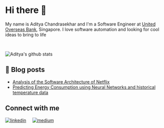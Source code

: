 # Hi there 👋

<!--
**Aditya239233/Aditya239233** is a ✨ _special_ ✨ repository because its `README.md` (this file) appears on your GitHub profile.

Here are some ideas to get you started:

- 🔭 I’m currently working on ...
- 🌱 I’m currently learning ...
- 👯 I’m looking to collaborate on ...
- 🤔 I’m looking for help with ...
- 💬 Ask me about ...
- 📫 How to reach me: ...
- 😄 Pronouns: ...
- ⚡ Fun fact: ...
-->

My name is Aditya Chandrasekhar and I'm a Software Engineer at [United Overseas Bank](https://www.uob.com.sg/personal/index.page), Singapore. I love software automation and looking for cool ideas to bring to life

<br/>

![Aditya's github stats](https://github-readme-stats.vercel.app/api?username=Aditya239233&show_icons=true&theme=radical)
<br/>

## :memo: Blog posts
<!-- BLOG-POST-LIST:START -->
- [Analysis of the Software Architecture of Netflix](https://aditya021.medium.com/analysis-of-the-software-architecture-of-netflix-d2493bbf4db9?source=rss-402f56785bb9------2)
- [Predicting Energy Consumption using Neural Networks and historical temperature data](https://aditya021.medium.com/predicting-energy-consumption-using-neural-networks-and-historical-temperature-data-f93f27caa0e7?source=rss-402f56785bb9------2)
<!-- BLOG-POST-LIST:END -->

## Connect with me
[![linkedin](https://img.shields.io/badge/LinkedIn-0077B5?style=for-the-badge&logo=linkedin&logoColor=white)](https://www.linkedin.com/in/aditya021/)
&nbsp; &nbsp;
[![medium](https://img.shields.io/badge/Medium-12100E?style=for-the-badge&logo=medium&logoColor=white)](https://aditya021.medium.com/)
